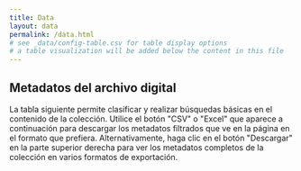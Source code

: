```yaml
---
title: Data
layout: data
permalink: /data.html
# see _data/config-table.csv for table display options
# a table visualization will be added below the content in this file
---
```


## Metadatos del archivo digital

La tabla siguiente permite clasificar y realizar búsquedas básicas en el contenido de la colección. 
Utilice el botón "CSV" o "Excel" que aparece a continuación para descargar los metadatos filtrados que ve en la página en el formato que prefiera. 
Alternativamente, haga clic en el botón "Descargar" en la parte superior derecha para ver los metadatos completos de la colección en varios formatos de exportación. 

